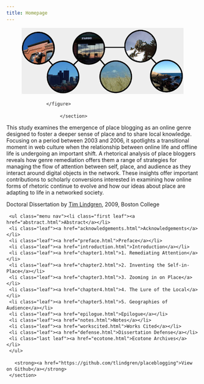 ```yaml
---
title: Homepage
---
```


<div class="hero">
    <section>
             <figure>
             <img src="img/placeblogging-image.jpg" alt="Place Blogging Cover Image" />
       
             </figure>
             
                  </section>
</div>

<div class="description">
 <section>
          
   <p>This study examines the emergence of place blogging as an online genre designed to foster a deeper sense of place and to share local knowledge. Focusing on a period between 2003 and 2006, it spotlights a transitional moment in web culture when the relationship between online life and offline life is undergoing an important shift. A rhetorical analysis of place bloggers reveals how genre remediation offers them a range of strategies for managing the flow of attention between self, place, and audience as they interact around digital objects in the network. These insights offer important contributions to scholarly conversions interested in examining how online forms of rhetoric continue to evolve and how our ideas about place are adapting to life in a networked society.</p>
   
   <p>Doctoral Dissertation by <a href="http://www.timlindgren.com">Tim Lindgren</a>, 2009, Boston College</p>
           
     
     <ul class="menu nav"><li class="first leaf"><a href="abstract.html">Abstract</a></li>
     <li class="leaf"><a href="acknowledgements.html">Acknowledgements</a></li>
     <li class="leaf"><a href="preface.html">Preface</a></li>
     <li class="leaf"><a href="introduction.html">Introduction</a></li>
     <li class="leaf"><a href="chapter1.html">1. Remediating Attention</a></li>
     <li class="leaf"><a href="chapter2.html">2. Inventing the Self-in-Place</a></li>
     <li class="leaf"><a href="chapter3.html">3. Zooming in on Place</a></li>
     <li class="leaf"><a href="chapter4.html">4. The Lure of the Local</a></li>
     <li class="leaf"><a href="chapter5.html">5. Geographies of Audience</a></li>
     <li class="leaf"><a href="epilogue.html">Epilogue</a></li>
     <li class="leaf"><a href="notes.html">Notes</a></li>
     <li class="leaf"><a href="workscited.html">Works Cited</a></li>
     <li class="leaf"><a href="defense.html">Dissertation Defense</a></li>
     <li class="last leaf"><a href="ecotone.html">Ecotone Archives</a></li>
     </ul>
     
       <strong><a href="https://github.com/tlindgren/placeblogging">View on Github</a></strong>  
     </section>
</div>
